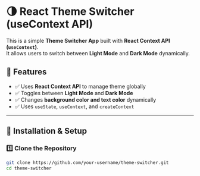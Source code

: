 # 🌗 React Theme Switcher (useContext API)

This is a simple **Theme Switcher App** built with **React Context API (`useContext`)**.  
It allows users to switch between **Light Mode** and **Dark Mode** dynamically.

## 📌 Features
- ✅ Uses **React Context API** to manage theme globally  
- ✅ Toggles between **Light Mode** and **Dark Mode**  
- ✅ Changes **background color and text color** dynamically  
- ✅ Uses `useState`, `useContext`, and `createContext`

---

## 🚀 Installation & Setup

### 1️⃣ Clone the Repository
```bash
git clone https://github.com/your-username/theme-switcher.git
cd theme-switcher
